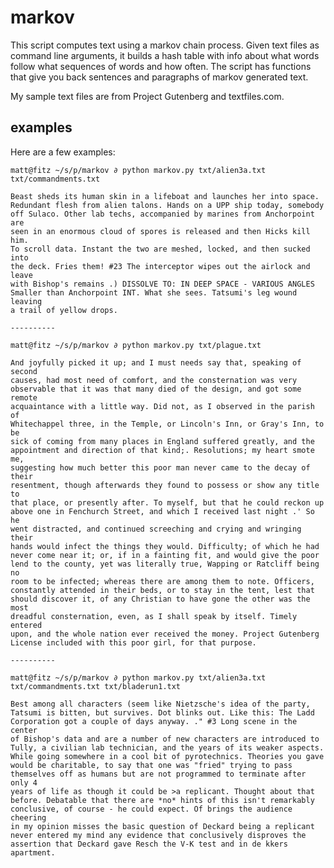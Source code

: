 # markov

This script computes text using a markov chain process. Given text files
as command line arguments, it builds a hash table with info about what
words follow what sequences of words and how often. The script has
functions that give you back sentences and paragraphs of markov
generated text.

My sample text files are from Project Gutenberg and textfiles.com.

## examples

Here are a few examples:

    matt@fitz ~/s/p/markov ∂ python markov.py txt/alien3a.txt txt/commandments.txt

    Beast sheds its human skin in a lifeboat and launches her into space.
    Redundant flesh from alien talons. Hands on a UPP ship today, somebody
    off Sulaco. Other lab techs, accompanied by marines from Anchorpoint are
    seen in an enormous cloud of spores is released and then Hicks kill him.
    To scroll data. Instant the two are meshed, locked, and then sucked into
    the deck. Fries them! #23 The interceptor wipes out the airlock and leave
    with Bishop's remains .) DISSOLVE TO: IN DEEP SPACE - VARIOUS ANGLES
    Smaller than Anchorpoint INT. What she sees. Tatsumi's leg wound leaving
    a trail of yellow drops.

    ----------

    matt@fitz ~/s/p/markov ∂ python markov.py txt/plague.txt

    And joyfully picked it up; and I must needs say that, speaking of second
    causes, had most need of comfort, and the consternation was very
    observable that it was that many died of the design, and got some remote
    acquaintance with a little way. Did not, as I observed in the parish of
    Whitechappel three, in the Temple, or Lincoln's Inn, or Gray's Inn, to be
    sick of coming from many places in England suffered greatly, and the
    appointment and direction of that kind;. Resolutions; my heart smote me,
    suggesting how much better this poor man never came to the decay of their
    resentment, though afterwards they found to possess or show any title to
    that place, or presently after. To myself, but that he could reckon up
    above one in Fenchurch Street, and which I received last night .' So he
    went distracted, and continued screeching and crying and wringing their
    hands would infect the things they would. Difficulty; of which he had
    never come near it; or, if in a fainting fit, and would give the poor
    lend to the county, yet was literally true, Wapping or Ratcliff being no
    room to be infected; whereas there are among them to note. Officers,
    constantly attended in their beds, or to stay in the tent, lest that
    should discover it, of any Christian to have gone the other was the most
    dreadful consternation, even, as I shall speak by itself. Timely entered
    upon, and the whole nation ever received the money. Project Gutenberg
    License included with this poor girl, for that purpose.

    ----------

    matt@fitz ~/s/p/markov ∂ python markov.py txt/alien3a.txt txt/commandments.txt txt/bladerun1.txt

    Best among all characters (seem like Nietzsche's idea of the party,
    Tatsumi is bitten, but survives. Dot blinks out. Like this: The Ladd
    Corporation got a couple of days anyway. ." #3 Long scene in the center
    of Bishop's data and are a number of new characters are introduced to
    Tully, a civilian lab technician, and the years of its weaker aspects.
    While going somewhere in a cool bit of pyrotechnics. Theories you gave
    would be charitable, to say that one was "fried" trying to pass
    themselves off as humans but are not programmed to terminate after only 4
    years of life as though it could be >a replicant. Thought about that
    before. Debatable that there are *no* hints of this isn't remarkably
    conclusive, of course - he could expect. Of brings the audience cheering
    in my opinion misses the basic question of Deckard being a replicant
    never entered my mind any evidence that conclusively disproves the
    assertion that Deckard gave Resch the V-K test and in de kkers apartment.
